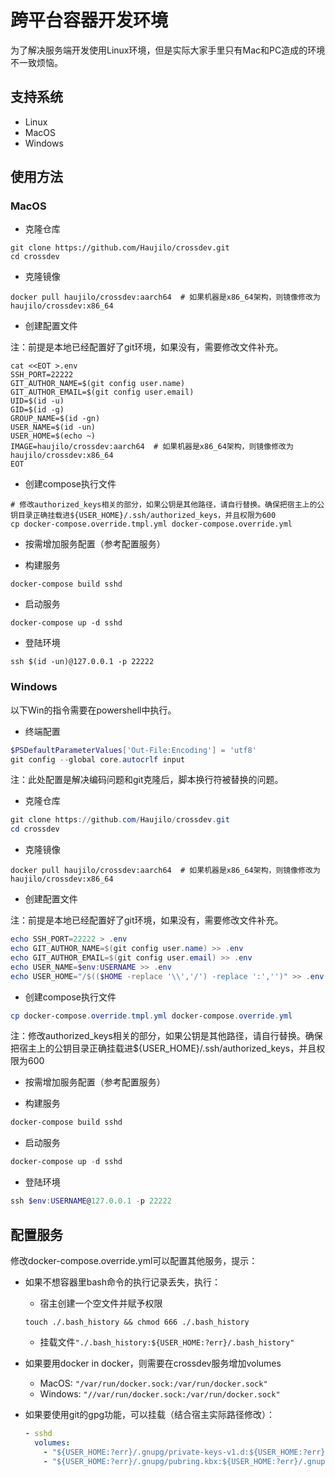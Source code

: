 # 跨平台容器开发环境

为了解决服务端开发使用Linux环境，但是实际大家手里只有Mac和PC造成的环境不一致烦恼。

## 支持系统

- Linux
- MacOS
- Windows

## 使用方法

### MacOS

- 克隆仓库

```shell
git clone https://github.com/Haujilo/crossdev.git
cd crossdev
```

- 克隆镜像

```shell
docker pull haujilo/crossdev:aarch64  # 如果机器是x86_64架构，则镜像修改为haujilo/crossdev:x86_64
```

- 创建配置文件

注：前提是本地已经配置好了git环境，如果没有，需要修改文件补充。

```shell
cat <<EOT >.env
SSH_PORT=22222
GIT_AUTHOR_NAME=$(git config user.name)
GIT_AUTHOR_EMAIL=$(git config user.email)
UID=$(id -u)
GID=$(id -g)
GROUP_NAME=$(id -gn)
USER_NAME=$(id -un)
USER_HOME=$(echo ~)
IMAGE=haujilo/crossdev:aarch64  # 如果机器是x86_64架构，则镜像修改为haujilo/crossdev:x86_64
EOT
```

- 创建compose执行文件

```shell
# 修改authorized_keys相关的部分，如果公钥是其他路径，请自行替换。确保把宿主上的公钥目录正确挂载进${USER_HOME}/.ssh/authorized_keys，并且权限为600
cp docker-compose.override.tmpl.yml docker-compose.override.yml
```

- 按需增加服务配置（参考配置服务）

- 构建服务

```shell
docker-compose build sshd
```

- 启动服务

```shell
docker-compose up -d sshd
```

- 登陆环境

```shell
ssh $(id -un)@127.0.0.1 -p 22222
```

### Windows

以下Win的指令需要在powershell中执行。

- 终端配置

```powershell
$PSDefaultParameterValues['Out-File:Encoding'] = 'utf8'
git config --global core.autocrlf input
```

注：此处配置是解决编码问题和git克隆后，脚本换行符被替换的问题。

- 克隆仓库

```powershell
git clone https://github.com/Haujilo/crossdev.git
cd crossdev
```

- 克隆镜像

```shell
docker pull haujilo/crossdev:aarch64  # 如果机器是x86_64架构，则镜像修改为haujilo/crossdev:x86_64
```

- 创建配置文件

注：前提是本地已经配置好了git环境，如果没有，需要修改文件补充。

```powershell
echo SSH_PORT=22222 > .env
echo GIT_AUTHOR_NAME=$(git config user.name) >> .env
echo GIT_AUTHOR_EMAIL=$(git config user.email) >> .env
echo USER_NAME=$env:USERNAME >> .env
echo USER_HOME="/$(($HOME -replace '\\','/') -replace ':','')" >> .env
```

- 创建compose执行文件

```powershell
cp docker-compose.override.tmpl.yml docker-compose.override.yml
```

注：修改authorized_keys相关的部分，如果公钥是其他路径，请自行替换。确保把宿主上的公钥目录正确挂载进${USER_HOME}/.ssh/authorized_keys，并且权限为600

- 按需增加服务配置（参考配置服务）

- 构建服务

```powershell
docker-compose build sshd
```

- 启动服务

```powershell
docker-compose up -d sshd
```

- 登陆环境

```powershell
ssh $env:USERNAME@127.0.0.1 -p 22222
```

## 配置服务

修改docker-compose.override.yml可以配置其他服务，提示：

- 如果不想容器里bash命令的执行记录丢失，执行：

    - 宿主创建一个空文件并赋予权限
    ```shell
    touch ./.bash_history && chmod 666 ./.bash_history
    ```
    - 挂载文件```"./.bash_history:${USER_HOME:?err}/.bash_history"```

- 如果要用docker in docker，则需要在crossdev服务增加volumes

    - MacOS: ```"/var/run/docker.sock:/var/run/docker.sock"```
    - Windows: ```"//var/run/docker.sock:/var/run/docker.sock"```

- 如果要使用git的gpg功能，可以挂载（结合宿主实际路径修改）：
  ```yaml
  - sshd
    volumes:
      - "${USER_HOME:?err}/.gnupg/private-keys-v1.d:${USER_HOME:?err}/.gnupg/private-keys-v1.d:ro"
      - "${USER_HOME:?err}/.gnupg/pubring.kbx:${USER_HOME:?err}/.gnupg/pubring.kbx:ro"
  ```
